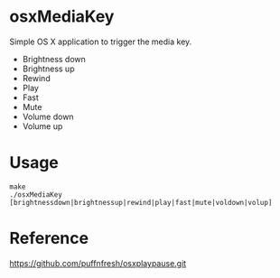 # osxMediaKey
Simple OS X application to trigger the media key.
- Brightness down
- Brightness up
- Rewind
- Play
- Fast
- Mute
- Volume down
- Volume up

# Usage
```
make
./osxMediaKey [brightnessdown|brightnessup|rewind|play|fast|mute|voldown|volup]
```
# Reference
https://github.com/puffnfresh/osxplaypause.git